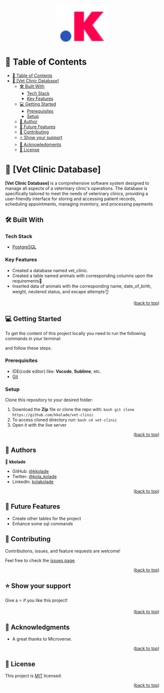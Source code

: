 
<p align="center" width="200px">
    <img width="33%" src="./images/kolakolade_favicon.png "> 
</p>
<!-- TABLE OF CONTENTS -->

# 📗 Table of Contents

- [📗 Table of Contents](#-table-of-contents)
- [📖 \[Vet Clinic Database\] ](#-vet-clinic-database-)
  - [🛠️ Built With](#-built-with-)
    - [Tech Stack](#tech-stack-)
    - [Key Features](#key-features-)
  - [💻 Getting Started](#-getting-started-)
    - [Prerequisites](#prerequisites)
    - [Setup](#setup)
  - [👥 Author](#-author-)
  - [🔭 Future Features](#-future-features-)
  - [🤝 Contributing](#-contributing-)
  - [⭐ Show your support](#️-show-your-support-)
  - [🙏 Acknowledgments](#-acknowledgments-)
  - [📝 License](#-license-)

<!-- PROJECT DESCRIPTION -->

# 📖 [Vet Clinic Database] <a name="about-project"></a>

**[Vet Clinic Database]**  is a comprehensive software system designed to manage all aspects of a veterinary clinic's operations. The database is specifically tailored to meet the needs of veterinary clinics, providing a user-friendly interface for storing and accessing patient records, scheduling appointments, managing inventory, and processing payments

## 🛠️ Built With <a name="built-with"></a>

### Tech Stack <a name="tech-stack"></a>

  <ul>
    <li><a href="https://www.postgresqltutorial.com/">PostgreSQL</a></li>
  </ul>

<!-- Features -->

### Key Features <a name="key-features"></a>

- Created a database named vet_clinic.
- Created a table named animals with corresponding columns upon the requirements💯
- Inserted data of animals with the corresponding name, date_of_birth, weight, neutered status, and escape attempts👌

<p align="right">(<a href="#readme-top">back to top</a>)</p>

<!-- GETTING STARTED -->

## 💻 Getting Started <a name="getting-started"></a>

To get the content of this project locally you need to run the following commands in your terminal:

and follow these steps.

### Prerequisites

- IDE(code editor) like: **Vscode**, **Sublime**, etc.
- [Git](https://www.linode.com/docs/guides/how-to-install-git-on-linux-mac-and-windows/)

### Setup

Clone this repository to your desired folder:

1. Download the **Zip** file or clone the repo with:
```bash git clone https://github.com/kkolade/vet-clinic```
2. To access cloned directory run:
```bash cd vet-clinic```
3. Open it with the live server

<p align="right">(<a href="#readme-top">back to top</a>)</p>

<!-- AUTHORS -->

## 👥 Authors <a name="authors"></a>

👤 **kkolade**

- GitHub: [@kkolade](https://github.com/kkolade)
- Twitter: [@kola_kolade](https://twitter.com/kola_kolade)
- LinkedIn: [kolakolade](https://linkedin.com/in/kolakolade)

<p align="right">(<a href="#readme-top">back to top</a>)</p>

<!-- FUTURE FEATURES -->

## 🔭 Future Features <a name="future-features"></a>

- Create other tables for the project
- Enhance some sql commands

<!-- CONTRIBUTING -->

## 🤝 Contributing <a name="contributing"></a>

Contributions, issues, and feature requests are welcome!

Feel free to check the [issues page](https://github.com/kkolade/vet-clinic/issues).

<p align="right">(<a href="#readme-top">back to top</a>)</p>

<!-- SUPPORT -->

## ⭐ Show your support <a name="support"></a>

Give a ⭐ if you like this project!

<p align="right">(<a href="#readme-top">back to top</a>)</p>

<!-- ACKNOWLEDGEMENTS -->

## 🙏 Acknowledgments <a name="acknowledgements"></a>

- A great thanks to Microverse.

<p align="right">(<a href="#readme-top">back to top</a>)</p>

<!-- LICENSE -->
## 📝 License <a name="license"></a>

This project is [MIT](./LICENSE) licensed.

<p align="right">(<a href="#readme-top">back to top</a>)</p>
